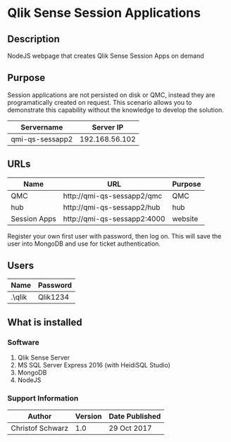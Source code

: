 # Qlik Sense Session Applications
## Description
NodeJS webpage that creates Qlik Sense Session Apps on demand

## Purpose
Session applications are not persisted on disk or QMC, instead they are programatically created on request.  This scenario allows you to demonstrate this capability without the knowledge to develop the solution.

| Servername        | Server IP         | 
|-------------------|-------------------|
| qmi-qs-sessapp2   | 192.168.56.102    | 

## URLs
| Name | URL | Purpose
|------|-----|---------
|QMC|http://qmi-qs-sessapp2/qmc | QMC
|hub|http://qmi-qs-sessapp2/hub | hub
|Session Apps|http://qmi-qs-sessapp2:4000 | website

Register your own first user with password, then log on. This will
save the user into MongoDB and use for ticket authentication.

## Users
| Name | Password |
|------|-----|
|.\qlik| Qlik1234|


## What is installed
### Software
1. Qlik Sense Server
2. MS SQL Server Express 2016 (with HeidiSQL Studio)
3. MongoDB
4. NodeJS

### Support Information
| Author | Version | Date Published |
|--------|---------|----------------|
|Christof Schwarz|1.0|29 Oct 2017|

